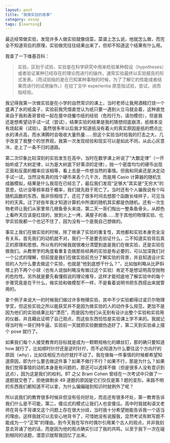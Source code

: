 ```yaml
---
layout: post
title: "我做实验的故事"
category: essay
tags: [learning]
---
```



最近经常做实验，发现许多人做实验就像烧菜，菜谱上怎么说，他就怎么做，而完全不知道背后的原理，实验做完往往结果出来了，但却不知道这个结果有什么用。


我查了一下维基百科：

> 实验，区别于试验，实验是在科学研究中用来检验某种假设（hypotheses）或者验证某种已经存在的理论而进行的操作。通常实验最终以实验报告的形式发表。（而试验指的是在已知某种事物的时候，为了了解它的性能或者结果而进行的试用操作。）在拉丁文中 experientia 原意指试验，尝试，进而指经验。


我记得我第一次做实验是在小学的自然常识的课上，当时老师让我用酒精灯烧一个盛满了水的纸盒子，实验前我凭借直觉认为纸只要一遇到火立马就会着，这种直觉来自于我和表哥曾经一起在屋中烧餐巾纸的经验（危险行为，请勿模仿），但是我还是想希望动手试一试（尝试），结果实验的结果是我的猜想彻底崩溃，纸根本没有烧起来（试验）。虽然很多年以后我才知道纸没有着火的真实原因是纸的燃点比水的沸点高，而水沸腾时会吸收大量热量……但这个实验当时给我的打击之大，几乎改变了我整个的世界观，我第一次发现经验和现实可以是如此不同，从此心灰意冷，走上了一条不归的道路。


第二次印象比较深刻的实验发生在高中，当时在数学课上听说了“大数定律”（一开始听成了大树定律，以为是大树底下好乘凉的定律），抛一个密度均匀的硬币出现正面和反面的概率应该相等，看上去是一件想当然的事情。但我和同桌还是决定动手试一试，当然没有真的找个硬币来丢个几千次，而是用 Casio 计算器的随机生成器模拟，结果是什么我现在已经忘了，最后我们发现“足够大”其实是“无穷大”的意思，估计没等频率趋于概率，我们就先趋于死亡了。当时还有个人骗我说有个叫随机函数的东西，我非但相信了，还花了很多时间去想那个函数长啥样子，可见当时的天真。过了好些年我才知道计算机中所谓的随机其实都是伪随机。还有一次生物老师让我们从家里带几根鱼骨头来烧，第二天一哥们掏出一整条鱼骨头，从颜色上看昨天应该是红烧的，放到火上一烤，满屋子的香……至于其他的物理实验、化学实验我都一个也记不住了，因为没有一个是我自己想做的。


事实上我们在做实验的时候，除了继承了实验的重复性，其他都和实验本身完全没有关系，首先我们的动机就不对，我们一不是要去验证什么，二不知道实验背后真正的原理和思想。所以有的时候我就很难分清楚到底是我们在做实验，还是实验在做我们。从教育学的角度看重复去做那些经典的实验是有必要的，可以加深我们对一个公式的理解，但前提是我们在做实验前充分了解实验的背景，并且知道设计实验的人为什么要去做这个实验，也就是“他到底想干什么？”，比如伽利略从比萨斜塔上扔下两个小球（也有人说伽利略没有做过这个实验）肯定不是想证明高空抛物的危险性。另外就是要先看懂假说的理论推导，这样才能彻底地了解实验中的每个步骤究竟是在干什么，做实验和做模型不一样，不是看着说明书把东西搭出来就管用的。


拿个例子来说大一的时候我们做过许多物理实验，其中不少实验都得过诺贝尔物理学奖，但这些实验之所以能获奖并不是因为做实验的人的动作多么规范，更加不是因为他们的实验结果比较“漂亮”，而是因为他们从无到有设计出整个实验和实验用的仪器，并且藉此证明了自己观点，而这些东西恰恰是实验课上学不来的。我就记得当时有一哥们特牛逼，实验前一天就把实验数据伪造好了，第二天到实验桌上摆个 pose 就行了。


如果我们每个人接受教育的目标就是成为一颗颗规格化的螺丝钉，那的确只要知道 how 就行了，比如顺时针拧还是逆时针拧，而不必知道为什么要往这个方向拧的原因（why），比如往相反方向拧就拧不动了。我在做每一件事情的时候都希望知道原因，即为什么要去做这件事？如果不做行不行？如果不行，那是为什么？如果我们觉得事情的动机本身是有问题的，那还可以选择不做（但是很多人没有意识到这点），因为这是我们的权利。BT 之父 Bram Cohen 曾经在一次考试中只做了一道题就交卷了，拒绝做剩余 49 道题的原因是它们仅仅是第 1 题的变形。来路不明的东西我们都知道不可以拿，为什么偏偏碰到知识时就例外了呢？


所以说我们的教育很多时候非但没有任何好处，而且还有很多坏处，第一教育告诉我们什么是不可能，第二，傻瓜式的模式让我们人也变傻瓜。高中时我就和语文老师在背与不背课文这个问题上存在很大分歧，当时我十分希望她能告诉我一个适当的理由，这样我就可以去安心地背书了，可惜她没有说服我，显然考试有默写题不能成为一个“正常”的理由。到今天我在写作时偶尔引用某个古人的观点，并非我刻意去背诵了他的话，而是因为他的观点确实引过了我的共鸣，以至于我下一次在碰到相同的话题，潜意识就帮我回忆了出来。
